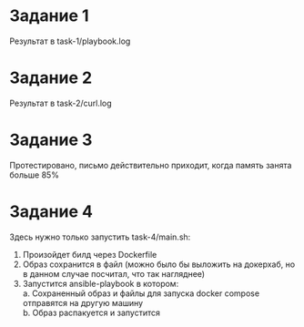 # Задание 1
Результат в task-1/playbook.log

# Задание 2
Результат в task-2/curl.log

# Задание 3
Протестировано, письмо действительно приходит, когда память занята больше 85%

# Задание 4
Здесь нужно только запустить task-4/main.sh:
1. Произойдет билд через Dockerfile
2. Образ сохранится в файл (можно было бы выложить на докерхаб, но в данном случае посчитал, что так нагляднее)
3. Запустится ansible-playbook в котором:  
   a. Сохраненный образ и файлы для запуска docker compose отправятся на другую машину  
   b. Образ распакуется и запустится
